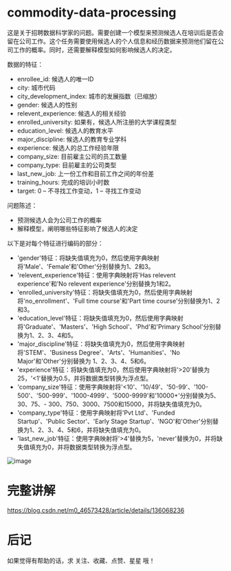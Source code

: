 # commodity-data-processing
这是关于招聘数据科学家的问题。需要创建一个模型来预测候选人在培训后是否会留在公司工作。这个任务需要使用候选人的个人信息和经历数据来预测他们留在公司工作的概率。同时，还需要解释模型如何影响候选人的决定。

数据的特征：
- enrollee_id: 候选人的唯一ID
- city: 城市代码
- city_development_index: 城市的发展指数（已缩放）
- gender: 候选人的性别
- relevent_experience: 候选人的相关经验
- enrolled_university: 如果有，候选人所注册的大学课程类型
- education_level: 候选人的教育水平
- major_discipline: 候选人的教育专业学科
- experience: 候选人的总工作经验年限
- company_size: 目前雇主公司的员工数量
- company_type: 目前雇主的公司类型
- last_new_job: 上一份工作和目前工作之间的年份差
- training_hours: 完成的培训小时数
- target: 0 – 不寻找工作变动，1 – 寻找工作变动

问题陈述：
- 预测候选人会为公司工作的概率
- 解释模型，阐明哪些特征影响了候选人的决定


以下是对每个特征进行编码的部分：

- 'gender'特征：将缺失值填充为0，然后使用字典映射将'Male'、'Female'和'Other'分别替换为1、2和3。
- 'relevent_experience'特征：使用字典映射将'Has relevent experience'和'No relevent experience'分别替换为1和2。
- 'enrolled_university'特征：将缺失值填充为0，然后使用字典映射将'no_enrollment'、'Full time course'和'Part time course'分别替换为1、2和3。
- 'education_level'特征：将缺失值填充为0，然后使用字典映射将'Graduate'、'Masters'、'High School'、'Phd'和'Primary School'分别替换为1、2、3、4和5。
- 'major_discipline'特征：将缺失值填充为0，然后使用字典映射将'STEM'、'Business Degree'、'Arts'、'Humanities'、'No Major'和'Other'分别替换为 1、2、3、4、5和6。
- 'experience'特征：将缺失值填充为0，然后使用字典映射将'>20'替换为25，'<1'替换为0.5，并将数据类型转换为浮点型。
- 'company_size'特征：使用字典映射将'<10'、'10/49'、'50-99'、'100-500'、'500-999'、'1000-4999'、'5000-9999'和'10000+'分别替换为5、30、75、- 300、750、3000、7500和15000，并将缺失值填充为0。
- 'company_type'特征：使用字典映射将'Pvt Ltd'、'Funded Startup'、'Public Sector'、'Early Stage Startup'、'NGO'和'Other'分别替换为1、2、3、4、5和6，并将缺失值填充为0。
- 'last_new_job'特征：使用字典映射将'>4'替换为5，'never'替换为0，并将缺失值填充为0，并将数据类型转换为浮点型。

![image](https://github.com/Olivia-account/commodity-data-processing/assets/60562899/51478457-ab3f-4ac1-bc98-a89fd9caf18c)

# 完整讲解
https://blog.csdn.net/m0_46573428/article/details/136068236
# 后记
如果觉得有帮助的话，求 关注、收藏、点赞、星星 哦！
